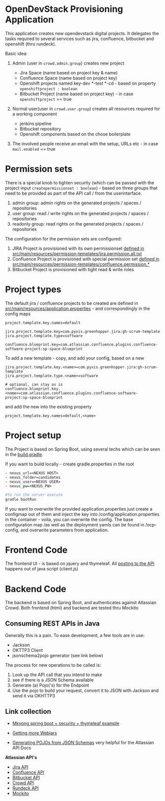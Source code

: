 # OpenDevStack Provisioning Application

This application creates new opendevstack digital projects. It delegates the tasks required to several services such as jira, confluence, bitbucket and openshift (thru rundeck).

Basic idea:
1. Admin (user in `crowd.admin.group`) creates new project
    - Jira Space (name based on project key & name)
    - Confluence Space (name based on project key)
    - Openshift projects named key-dev *-test *-cd - based on property `openshiftproject : boolean`
    - Bitbucket Project (name based on project key) - in case `openshiftproject` == true

2. Normal user(user in `crowd.user.group`) creates all resources required for a working component
    - jenkins pipeline
    - Bitbucket repository
    - Openshift components based on the chose boilerplate

3. The involved people receive an email with the setup, URLs etc - in case `mail.enabled` == true 

# Permission sets

There is a special knob to tighten security (which can be passed with the project input `createpermissionset : boolean`)  - based on three groups that need to be provided as part of the API call / from the userinterface.

1. admin group: admin rights on the generated projects / spaces / repositories
1. user group: read / write rights on the generated projects / spaces / repositories
1. readonly group: read rights on the generated projects / spaces / repositories

The configuration for the permission sets are configured:
1. JIRA Project is provisioned with its own permissionset [defined in src/main/resources/permission-templates/jira.permission.all.txt](src/main/resources/permission-templates/jira.permission.all.txt)
2. Confluence Project is provisioned with special permission set [defined in src/main/resources/permission-templates/confluence.permission.*](src/main/resources/permission-templates)
3. Bitbucket Project is provisioned with tight read & write roles

# Project types
The default jira / confluence projects to be created are defined in [src/main/resources/application.properties](src/main/resources/application.properties) - and correspondingly in the config maps

```
project.template.key.names=default

jira.project.template.key=com.pyxis.greenhopper.jira:gh-scrum-template
jira.project.template.type=software

confluence.blueprint.key=com.atlassian.confluence.plugins.confluence-software-project:sp-space-blueprint
```

To add a new template - copy, and add your config, based on a new <name>

```
jira.project.template.key.<name>=com.pyxis.greenhopper.jira:gh-scrum-template
jira.project.template.type.<name>=software

# optional, can stay as is
confluence.blueprint.key.<name>=com.atlassian.confluence.plugins.confluence-software-project:sp-space-blueprint

```

and add the new <name> into the existing property

```
project.template.key.names=default,<name>
```

# Project setup

The Project is based on Spring Boot, using several techs which can be seen in the [build.gradle](build.gradle).

If you want to build locally - create gradle.properties in the root 

    - nexus_url=<NEXUS HOST>
    - nexus_folder=candidates
    - nexus_user=<NEXUS USER>
    - nexus_pw=<NEXUS_PW> 
 
```bash
#to run the server execute
gradle bootRun
```

If you want to overwrite the provided application.properties just create a configmap out of them and 
inject the key into /config/application.properties in the container - voila, you can overwrite the config.
The base configuration map /as well as the deployment yamls can be found in /ocp-config, and overwrite parameters from application.

# Frontend Code

The frontend UI - is based on jquery and thymeleaf. All [posting to the API](src/main/resources/static/js/client.js) happens out of java script (client.js)
 
# Backend Code

The backend is based on Spring Boot, and authenticates against Atlassian Crowd. Both frontend (html) and backend are tested thru Mockito 
 
## Consuming REST APIs in Java

Generally this is a pain. To ease development, a few tools are in use:
- Jackson
- OKTTP3 Client
- jsonschema2pojo generator (see link below)

The process for new operations to be called is: 
1. Look up the API call that you intend to make
2. see if there is a JSON Schema available
3. Generate (a) Pojo('s) for the Endpoint
4. Use the pojo to build your request, convert it to JSON with Jackson and send it via OKHTTP3
 
## Link collection

- [Mkyong spring boot + security + thymeleaf example](http://www.mkyong.com/spring-boot/spring-boot-spring-security-thymeleaf-example/)

- [Getting more Webjars](http://www.webjars.org/)

- [Generating POJOs from JSON Schemas](http://www.jsonschema2pojo.org/) very helpful for the Atlassian API Docs

**Atlassian API's**

- [Jira API](https://docs.atlassian.com/jira/REST/server/#api/2/fullJiraProject-createProject)
- [Confluence API](https://docs.atlassian.com/ConfluenceServer/rest/6.12.1/)
- [Bitbucket API](https://developer.atlassian.com/server/bitbucket/reference/rest-api/)
- [Crowd API](https://developer.atlassian.com/server/crowd/crowd-rest-apis/)
- [Rundeck API](https://rundeck.org/docs/api/)
- [Mockito](https://site.mockito.org)